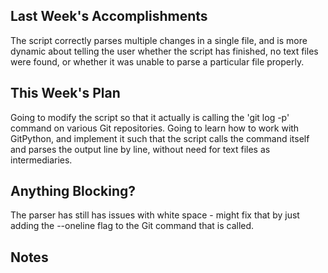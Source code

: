 ## Last Week's Accomplishments

The script correctly parses multiple changes in a single file, and is more dynamic about telling the user whether the script has finished, no text files were found, or whether it was unable to parse a particular file properly.

## This Week's Plan

Going to modify the script so that it actually is calling the 'git log -p' command on various Git repositories. Going to learn  how to work with GitPython, and implement it such that the script calls the command itself and parses the output line by line, without need for text files as intermediaries.

## Anything Blocking?

The parser has still has issues with white space - might fix that by just adding the --oneline flag to the Git command that is called.

## Notes
